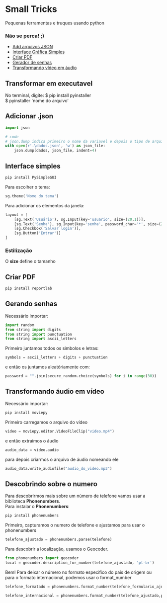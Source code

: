 # Small Tricks
Pequenas ferramentas e truques usando python

### Não se perca! ;)
<ul>
    <li>
        <a href="#json">Add arquivos JSON</a>
    </li>
    <li>
        <a href="#interface">Interface Gráfica Simples</a>
    </li>
    <li>
        <a href="#pdf">Criar PDF</a>
    </li>
    <li>
        <a href="#gerandoSenhas">Gerador de senhas</a>
    </li>
    <li>
        <a href="#audioemvideo">Transformando vídeo em áudio</a>
    </li>
</ul>


## Transformar em executavel
No terminal, digite:
$ pip install pyinstaller <br>
$ pyinstaller 'nome do arquivo'


## <div name='json'>Adicionar .json</div>
````py
import json

# code
# json.dump indica primeiro o nome da variavel e depois o tipo de arquivo em quserá transformada
with open(r'.\dados.json', 'w') as json_file:
    json.dump(dados, json_file, indent=4)

````

## <div name='interface'>Interface simples</div>
````bash
pip install PySimpleGUI
````

Para escolher o tema:<br>
````py
sg.theme('Nome do tema')
````

Para adicionar os elementos da janela:
````py
layout = [
    [sg.Text('Usuário'), sg.Input(key='usuario', size=(20,1))],
    [sg.Text('Senha'), sg.Input(key='senha', password_char='*', size=(20,1))],
    [sg.Checkbox('Salvar login')],
    [sg.Button('Entrar')]
]
````


### Estilização
O **size** define o tamanho 



## <div name='pdf'>Criar PDF</div>
````bash
pip install reportlab
````

## <div name='gerandoSenhas'>Gerando senhas</div>
Necessário importar:
````py
import random
from string import digits
from string import punctuation
from string import ascii_letters
````

Primeiro juntamos todos os simbolos e letras:
````py
symbols = ascii_letters + digits + punctuation
````

e então os juntamos aleatóriamente com:
````py
password = "".join(secure_random.choice(symbols) for i in range(30)) 
````

## <div name='audioemvideo'>Transformando áudio em vídeo</div>
Necessário importar:
````bash
pip install moviepy
````

Primeiro carregamos o arquivo do vídeo
````py
video = moviepy.editor.VideoFileClip("video.mp4")
````

e então extraimos o áudio
````py
audio_data = video.audio
````

para depois criarmos o arquivo de áudio nomeando ele
````py
audio_data.write_audiofile("audio_do_video.mp3")
````

## <div name='aboutNumber'>Descobrindo sobre o numero</div>
Para descobrirmos mais sobre um número de telefone vamos usar a biblioteca **Phonenumbers**.<br>
Para instalar o **Phonenumbers**:
````bash
pip install phonenumbers
````

Primeiro, capturamos o numero de telefone e ajustamos para usar o phonenumbers
````py
telefone_ajustado = phonenumbers.parse(telefone)
````

Para descobrir a localização, usamos o Geocoder.
````py
from phonenumbers import geocoder
local = geocoder.description_for_number(telefone_ajustado, 'pt-br')
````

Bem! Para deixar o número no formato especifico do país de origem ou para o formato internacional, podemos usar o format_number
````py
telefone_formatado = phonenumbers.format_number(telefone_formulario_ajustado,phonenumbers.PhoneNumberFormat.NATIONAL)

telefone_internacional = phonenumbers.format_number(telefone_ajustado,phonenumbers.PhoneNumberFormat.INTERNATIONAL)
````